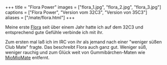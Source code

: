 +++
title = "Flora Power"
images = ["flora_1.jpg", "flora_2.jpg", "flora_3.jpg"]
captions = ["Flora Power", "Version vom 32C3", "Version von 35C3"]
aliases = ["/mate/flora.html"]
+++

Meine erste [Flora](http://www.flora-power.de/) seit über einem Jahr hatte ich auf dem 32C3 und entsprechend gute Gefühle verbinde ich mit ihr.

Zum ersten mal laß ich im IRC von ihr als jemand nach einer "weniger süßen Club Mate" fragte. Das beschreibt Flora auch ganz gut. Weniger süß, weniger rauchig und zum Glück weit von Gummibärchen-Maten wie [MioMioMate](/mate/miomio.html) entfernt.
